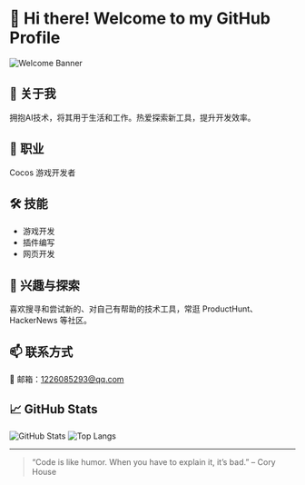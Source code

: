 # 👋 Hi there! Welcome to my GitHub Profile

![Welcome Banner](https://capsule-render.vercel.app/api?type=waving&color=gradient&height=200&section=header&text=Hello,%20I'm%20Muzzik%20You're%20Here!&fontSize=40&fontAlignY=35)

## 🚀 关于我
拥抱AI技术，将其用于生活和工作。热爱探索新工具，提升开发效率。

## 💼 职业
Cocos 游戏开发者

## 🛠️ 技能
- 游戏开发
- 插件编写
- 网页开发

## 🌟 兴趣与探索
喜欢搜寻和尝试新的、对自己有帮助的技术工具，常逛 ProductHunt、HackerNews 等社区。

## 📫 联系方式
📧 邮箱：1226085293@qq.com

## 📈 GitHub Stats
![GitHub Stats](https://github-readme-stats.vercel.app/api?username=1226085293&show_icons=true&hide_title=true&count_private=true&hide=prs&theme=radical)
![Top Langs](https://github-readme-stats.vercel.app/api/top-langs/?username=1226085293&layout=compact&theme=radical)

---

> “Code is like humor. When you have to explain it, it’s bad.” – Cory House

<!--
✨ Profile README template generated by GitHub Copilot ✨
-->
